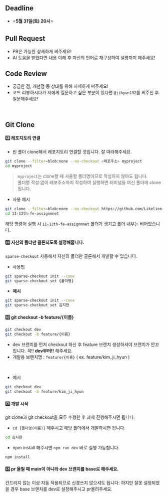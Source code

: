 ## Deadline
- ⭐**5월 31일(토) 20시**⭐

## Pull Request
- PR은 가능한 상세하게 써주세요!
- AI 도움을 받았다면 내용 이해 후 자신의 언어로 재구성하여 설명까지 해주세요!

## Code Review
- 궁금한 점, 개선점 등 상대를 위해 자세하게 써주세요!
- 코드 리뷰하시다가 저에게 질문하고 싶은 부분이 있다면 `@jihyun132`를 써주신 후 질문해주세요!
<br/>

## Git Clone
#### 1️⃣ 레포지토리 연결
- 빈 폴더 clone해서 레포지토리 연결할 것입니다. 잘 따라해주세요.
```bash
git clone --filter=blob:none --no-checkout <레포주소> myproject
cd myproject
```
> `myproject`는 clone할 때 사용할 폴더명이므로 작성하지 않아도 됩니다. <br/>
폴더명 작성 없이 레포주소까지 작성하여 실행하면 터미널을 여신 폴더에 clone됩니다.

- 사용 예시
```bash
git clone --filter=blob:none --no-checkout https://github.com/Likelion-YeungNam-Univ/11-13th-fe-assignment.git 11-13th-fe-assignmnet
cd 11-13th-fe-assignmnet
```
해당 명령어 실행 시 `11-13th-fe-assignmnet` 폴더가 생기고 폴더 내부는 비어있습니다. 

#### 2️⃣ 자신의 폴더만 클론되도록 설정해줍니다.
`sparse-checkout` 사용해서 자신의 폴더만 클론해서 개발할 수 있습니다.
- 사용법
```bash
git sparse-checkout init --cone
git sparse-checkout set {폴더명}
```
- **예시**
```bash
git sparse-checkout init --cone
git sparse-checkout set 김지현
```

#### 3️⃣ git checkout -b feature/{이름}
```bash
git checkout dev
git checkout -b feature/{이름}
```
- dev 브랜치를 먼저 checkout 하신 후 feature 브랜치 생성하셔야 브랜치가 안꼬입니다. 꼭‼ **dev부터‼️** 해주세요.
- 개발용 브랜치명 :  `feature/{이름}` ( ex. feature/kim_ji_hyun )
<br/>

- 예시
```bash
git checkout dev
git checkout -b feature/kim_ji_hyun
```

#### 4️⃣ 개발 시작
git clone과 git checkout을 모두 수행한 후 과제 진행해주시면 됩니다.

- `cd {폴더명(이름)}` 해주시고 해당 폴더에서 개발하시면 됩니다.
```bash
cd 김지현
```
- npm install 해주시면 `npm run dev` 바로 실행 가능합니다.
```bash
npm install
```

#### 5️⃣ pr 올릴 때 main이 아니라 dev 브랜치를 base로 해주세요.
건드리지 않는 이상 자동 적용되므로 신경쓰지 않으셔도 됩니다. 하지만 잘못 설정되었을 경우 base 브랜치를 dev로 설정해주시고 pr올려주세요.

